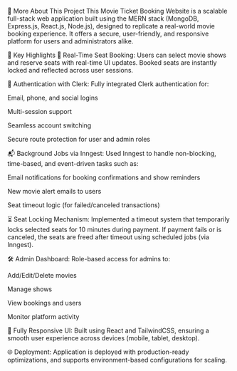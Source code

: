 📖 More About This Project
This Movie Ticket Booking Website is a scalable full-stack web application built using the MERN stack (MongoDB, Express.js, React.js, Node.js), designed to replicate a real-world movie booking experience. It offers a secure, user-friendly, and responsive platform for users and administrators alike.

🧠 Key Highlights
🎫 Real-Time Seat Booking:
Users can select movie shows and reserve seats with real-time UI updates. Booked seats are instantly locked and reflected across user sessions.

🔐 Authentication with Clerk:
Fully integrated Clerk authentication for:

Email, phone, and social logins

Multi-session support

Seamless account switching

Secure route protection for user and admin roles

📬 Background Jobs via Inngest:
Used Inngest to handle non-blocking, time-based, and event-driven tasks such as:

Email notifications for booking confirmations and show reminders

New movie alert emails to users

Seat timeout logic (for failed/canceled transactions)

⏳ Seat Locking Mechanism:
Implemented a timeout system that temporarily locks selected seats for 10 minutes during payment. If payment fails or is canceled, the seats are freed after timeout using scheduled jobs (via Inngest).

🛠️ Admin Dashboard:
Role-based access for admins to:

Add/Edit/Delete movies

Manage shows

View bookings and users

Monitor platform activity

📱 Fully Responsive UI:
Built using React and TailwindCSS, ensuring a smooth user experience across devices (mobile, tablet, desktop).

🌐 Deployment:
Application is deployed with production-ready optimizations, and supports environment-based configurations for scaling.
